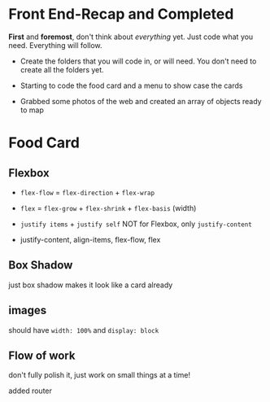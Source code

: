 # Front End-Recap and Completed

**First** and **foremost**, don't think about _everything_ yet. Just code what you need. Everything will follow.

-   Create the folders that you will code in, or will need. You don't need to create all the folders yet.

-   Starting to code the food card and a menu to show case the cards

-   Grabbed some photos of the web and created an array of objects ready to map

# Food Card

## Flexbox

-   `flex-flow` = `flex-direction` + `flex-wrap`

-   `flex` = `flex-grow` + `flex-shrink` + `flex-basis` (width)

-   `justify items` + `justify self` NOT for Flexbox, only `justify-content`

-   justify-content, align-items, flex-flow, flex

## Box Shadow

just box shadow makes it look like a card already

## images

should have `width: 100%` and `display: block`

## Flow of work

don't fully polish it, just work on small things at a time!

added router

